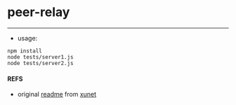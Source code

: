 #  peer-relay 
--------------------
- usage:
```
npm install
node tests/server1.js
node tests/server2.js
```

#### REFS
- original [readme](README-orig.md) from [xunet](https://github.com/xuset/peer-relay)
